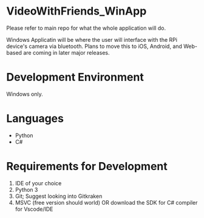 # VideoWithFriends_WinApp
Please refer to main repo for what the whole application will do.

Windows Applicatin will be where the user will interface with the RPi device's camera via bluetooth. Plans to move this to iOS, Android, and Web-based are coming in later major releases.

# Development Environment
Windows only.

# Languages
- Python
- C#

# Requirements for Development
1) IDE of your choice
2) Python 3
3) Git; Suggest looking into Gitkraken
4) MSVC (free version should world) OR download the SDK for C# compiler for Vscode/IDE

